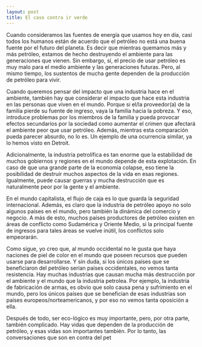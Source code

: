 ```yaml
---
layout: post
title: El caso contra ir verde
---
```

Cuando consideramos las fuentes de energía que usamos hoy en día, casi todos los humanos están de acuerdo que el petróleo no está una buena fuente por el futuro del planeta. Es decir que mientras quemamos más y más petróleo, estamos de hecho destruyendo el ambiente para las generaciones que vienen. Sin embargo, sí, el precio de usar petróleo es muy malo para el medio ambiente y las generaciones futuras. Pero, al mismo tiempo, los sustentos de mucha gente dependen de la producción de petróleo para vivir.

Cuando queremos pensar del impacto que una industria hace en el ambiente, también hay que considerar el impacto que hace esta industria en las personas que viven en el mundo. Porque si el/la proveedor(a) de la familia pierde su fuente de ingreso, vaya la familia hacia la pobreza. Y eso, introduce problemas por los miembros de la familia y pueda provocar efectos secundarios por la sociedad como aumentar el crimen que afectará el ambiente peor que usar petróleo. Además, mientras esta comparación pueda parecer absurdo, no lo es. Un ejemplo de una ocurrencia similar, ya lo hemos visto en Detroit.

Adicionalmente, la industria petrolífica es tan enorme que la estabilidad de muchos gobiernos y regiones en el mundo depende de esta explotación. En caso de que una grande parte de la economía colapse, eso tiene la posibilidad de destruir muchos aspectos de la vida en esas regiones. Igualmente, puede causar guerras y mucha destrucción que es naturalmente peor por la gente y el ambiente.

En el mundo capitalista, el flujo de caja es lo que guarda la seguridad internacional. Además, es claro que la industria de petróleo apoyo no solo algunos países en el mundo, pero también la dinámica del comercio y negocio. A más de esto, muchos países productores de petróleo existen en áreas de conflicto como Sudamérica y Oriente Medio, si la principal fuente de ingresos para tales áreas se vuelve inútil, los conflictos solo empeorarán.

Como sigue, yo creo que, al mundo occidental no le gusta que haya naciones de piel de color en el mundo que poseen recursos que pueden usarse para desarrollarse. Y sin duda, si los únicos países que se beneficiaron del petróleo serían países occidentales, no vemos tanta resistencia. Hay muchas industrias que causan mucha más destrucción por el ambiente y el mundo que la industria petrolea. Por ejemplo, la industria de fabricación de armas, es obvio que solo causa pena y sufrimiento en el mundo, pero los únicos países que se benefician de esas industrias son países europeos/norteamericanos, y por eso no vemos tanta oposición a ella.

Después de todo, ser eco-lógico es muy importante, pero, por otra parte, también complicado. Hay vidas que dependen de la producción de petróleo, y esas vidas son importantes también. Por lo tanto, las conversaciones que son en contra del pet
